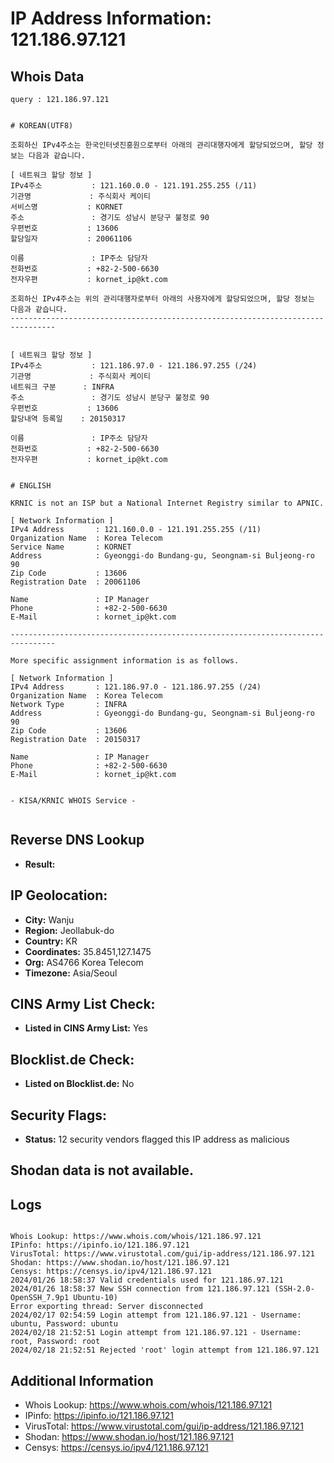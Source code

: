 # IP Address Information: 121.186.97.121

## Whois Data
```
query : 121.186.97.121


# KOREAN(UTF8)

조회하신 IPv4주소는 한국인터넷진흥원으로부터 아래의 관리대행자에게 할당되었으며, 할당 정보는 다음과 같습니다.

[ 네트워크 할당 정보 ]
IPv4주소           : 121.160.0.0 - 121.191.255.255 (/11)
기관명             : 주식회사 케이티
서비스명           : KORNET
주소               : 경기도 성남시 분당구 불정로 90
우편번호           : 13606
할당일자           : 20061106

이름               : IP주소 담당자
전화번호           : +82-2-500-6630
전자우편           : kornet_ip@kt.com

조회하신 IPv4주소는 위의 관리대행자로부터 아래의 사용자에게 할당되었으며, 할당 정보는 다음과 같습니다.
--------------------------------------------------------------------------------


[ 네트워크 할당 정보 ]
IPv4주소           : 121.186.97.0 - 121.186.97.255 (/24)
기관명             : 주식회사 케이티
네트워크 구분      : INFRA
주소               : 경기도 성남시 분당구 불정로 90
우편번호           : 13606
할당내역 등록일    : 20150317

이름               : IP주소 담당자
전화번호           : +82-2-500-6630
전자우편           : kornet_ip@kt.com


# ENGLISH

KRNIC is not an ISP but a National Internet Registry similar to APNIC.

[ Network Information ]
IPv4 Address       : 121.160.0.0 - 121.191.255.255 (/11)
Organization Name  : Korea Telecom
Service Name       : KORNET
Address            : Gyeonggi-do Bundang-gu, Seongnam-si Buljeong-ro 90
Zip Code           : 13606
Registration Date  : 20061106

Name               : IP Manager
Phone              : +82-2-500-6630
E-Mail             : kornet_ip@kt.com

--------------------------------------------------------------------------------

More specific assignment information is as follows.

[ Network Information ]
IPv4 Address       : 121.186.97.0 - 121.186.97.255 (/24)
Organization Name  : Korea Telecom
Network Type       : INFRA
Address            : Gyeonggi-do Bundang-gu, Seongnam-si Buljeong-ro 90
Zip Code           : 13606
Registration Date  : 20150317

Name               : IP Manager
Phone              : +82-2-500-6630
E-Mail             : kornet_ip@kt.com


- KISA/KRNIC WHOIS Service -


```
## Reverse DNS Lookup
- **Result:** 

## IP Geolocation:
- **City:** Wanju
- **Region:** Jeollabuk-do
- **Country:** KR
- **Coordinates:** 35.8451,127.1475
- **Org:** AS4766 Korea Telecom
- **Timezone:** Asia/Seoul

## CINS Army List Check:
- **Listed in CINS Army List:** 
Yes

## Blocklist.de Check:
- **Listed on Blocklist.de:** 
No

## Security Flags:
- **Status:** 12 security vendors flagged this IP address as malicious

## Shodan data is not available.

## Logs
```

Whois Lookup: https://www.whois.com/whois/121.186.97.121
IPinfo: https://ipinfo.io/121.186.97.121
VirusTotal: https://www.virustotal.com/gui/ip-address/121.186.97.121
Shodan: https://www.shodan.io/host/121.186.97.121
Censys: https://censys.io/ipv4/121.186.97.121
2024/01/26 18:58:37 Valid credentials used for 121.186.97.121
2024/01/26 18:58:37 New SSH connection from 121.186.97.121 (SSH-2.0-OpenSSH_7.9p1 Ubuntu-10)
Error exporting thread: Server disconnected
2024/02/17 02:54:59 Login attempt from 121.186.97.121 - Username: ubuntu, Password: ubuntu
2024/02/18 21:52:51 Login attempt from 121.186.97.121 - Username: root, Password: root
2024/02/18 21:52:51 Rejected 'root' login attempt from 121.186.97.121

```
## Additional Information
- Whois Lookup: https://www.whois.com/whois/121.186.97.121
- IPinfo: https://ipinfo.io/121.186.97.121
- VirusTotal: https://www.virustotal.com/gui/ip-address/121.186.97.121
- Shodan: https://www.shodan.io/host/121.186.97.121
- Censys: https://censys.io/ipv4/121.186.97.121

